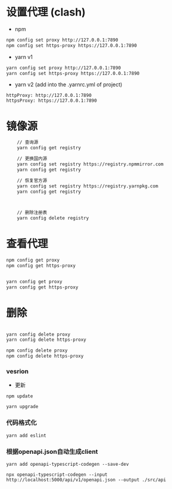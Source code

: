 # 设置代理 (clash)

- npm

```bash
npm config set proxy http://127.0.0.1:7890
npm config set https-proxy https://127.0.0.1:7890
```

- yarn v1

```bash
yarn config set proxy http://127.0.0.1:7890
yarn config set https-proxy https://127.0.0.1:7890
```

- yarn v2 (add into the .yarnrc.yml of project)

```
httpProxy: http://127.0.0.1:7890
httpsProxy: https://127.0.0.1:7890
```

# 镜像源

```bash
    // 查询源
    yarn config get registry

    // 更换国内源
    yarn config set registry https://registry.npmmirror.com
    yarn config get registry

    // 恢复官方源
    yarn config set registry https://registry.yarnpkg.com
    yarn config get registry



	// 删除注册表
    yarn config delete registry
```

# 查看代理

```bash
npm config get proxy
npm config get https-proxy


yarn config get proxy
yarn config get https-proxy


```

# 删除

```bash

yarn config delete proxy
yarn config delete https-proxy

npm config delete proxy
npm config delete https-proxy

```

### vesrion

- 更新

```
npm update
```

```
yarn upgrade
```

### 代码格式化

```
yarn add eslint
```

### 根据openapi.json自动生成client

```shell
yarn add openapi-typescript-codegen --save-dev
```

```shell
npx openapi-typescript-codegen --input http://localhost:5000/api/v1/openapi.json --output ./src/api

```
